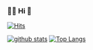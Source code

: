 ### 🧑‍💻 Hi 👋
[![Hits](https://hits.seeyoufarm.com/api/count/incr/badge.svg?url=https%3A%2F%2Fgithub.com%2FSeungEEE)](https://hits.seeyoufarm.com)

[![github stats](https://github-readme-stats.vercel.app/api?username=SeungEEE&show_icons=true&hide_border=true)](https://github.com/SeungEEE)
[![Top Langs](https://github-readme-stats.vercel.app/api/top-langs/?username=SeungEEE&layout=compact)](https://github.com/SeungEEE)
    
